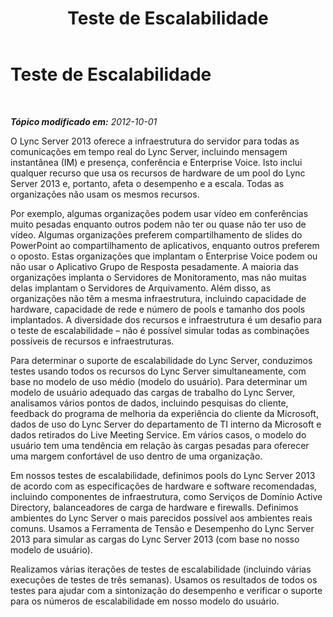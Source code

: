 ﻿---
title: Teste de Escalabilidade
TOCTitle: Teste de Escalabilidade
ms:assetid: bf41bac6-d4ec-4de6-9a44-a82d01a87279
ms:mtpsurl: https://technet.microsoft.com/pt-br/library/JJ205226(v=OCS.15)
ms:contentKeyID: 49307965
ms.date: 05/19/2016
mtps_version: v=OCS.15
ms.translationtype: HT
---

# Teste de Escalabilidade

 

_**Tópico modificado em:** 2012-10-01_

O Lync Server 2013 oferece a infraestrutura do servidor para todas as comunicações em tempo real do Lync Server, incluindo mensagem instantânea (IM) e presença, conferência e Enterprise Voice. Isto inclui qualquer recurso que usa os recursos de hardware de um pool do Lync Server 2013 e, portanto, afeta o desempenho e a escala. Todas as organizações não usam os mesmos recursos.

Por exemplo, algumas organizações podem usar vídeo em conferências muito pesadas enquanto outros podem não ter ou quase não ter uso de vídeo. Algumas organizações preferem compartilhamento de slides do PowerPoint ao compartilhamento de aplicativos, enquanto outros preferem o oposto. Estas organizações que implantam o Enterprise Voice podem ou não usar o Aplicativo Grupo de Resposta pesadamente. A maioria das organizações implanta o Servidores de Monitoramento, mas não muitas delas implantam o Servidores de Arquivamento. Além disso, as organizações não têm a mesma infraestrutura, incluindo capacidade de hardware, capacidade de rede e número de pools e tamanho dos pools implantados. A diversidade dos recursos e infraestrutura é um desafio para o teste de escalabilidade – não é possível simular todas as combinações possíveis de recursos e infraestruturas.

Para determinar o suporte de escalabilidade do Lync Server, conduzimos testes usando todos os recursos do Lync Server simultaneamente, com base no modelo de uso médio (modelo do usuário). Para determinar um modelo de usuário adequado das cargas de trabalho do Lync Server, analisamos vários pontos de dados, incluindo pesquisas do cliente, feedback do programa de melhoria da experiência do cliente da Microsoft, dados de uso do Lync Server do departamento de TI interno da Microsoft e dados retirados do Live Meeting Service. Em vários casos, o modelo do usuário tem uma tendência em relação às cargas pesadas para oferecer uma margem confortável de uso dentro de uma organização.

Em nossos testes de escalabilidade, definimos pools do Lync Server 2013 de acordo com as especificações de hardware e software recomendadas, incluindo componentes de infraestrutura, como Serviços de Domínio Active Directory, balanceadores de carga de hardware e firewalls. Definimos ambientes do Lync Server o mais parecidos possível aos ambientes reais comuns. Usamos a Ferramenta de Tensão e Desempenho do Lync Server 2013 para simular as cargas do Lync Server 2013 (com base no nosso modelo de usuário).

Realizamos várias iterações de testes de escalabilidade (incluindo várias execuções de testes de três semanas). Usamos os resultados de todos os testes para ajudar com a sintonização do desempenho e verificar o suporte para os números de escalabilidade em nosso modelo do usuário.

